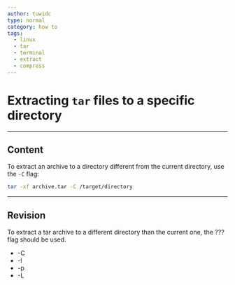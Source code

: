 ```yaml
---
author: tuwidc
type: normal
category: how to
tags:
  - linux
  - tar
  - terminal
  - extract
  - compress
---
```


# Extracting `tar` files to a specific directory


---

## Content

To extract an archive to a directory different from the current directory, use the `-C` flag:

```bash
tar -xf archive.tar -C /target/directory
```


---

## Revision

To extract a tar archive to a different directory than the current one, the ??? flag should be used.

* -C
* -l
* -p
* -L
